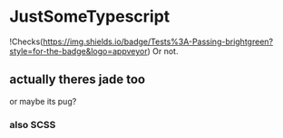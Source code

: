 # JustSomeTypescript
!Checks(https://img.shields.io/badge/Tests%3A-Passing-brightgreen?style=for-the-badge&logo=appveyor)
Or not.
## actually theres jade too
or maybe its pug?
### also SCSS
